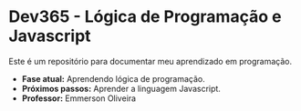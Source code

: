 # Dev365 - Lógica de Programação e Javascript

Este é um repositório para documentar meu aprendizado em programação.

- **Fase atual:** Aprendendo lógica de programação.
- **Próximos passos:** Aprender a linguagem Javascript.
- **Professor:** Emmerson Oliveira
